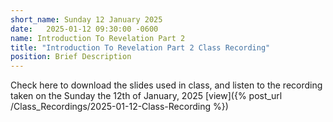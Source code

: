 ```yaml
---
short_name: Sunday 12 January 2025
date:   2025-01-12 09:30:00 -0600
name: Introduction To Revelation Part 2
title: "Introduction To Revelation Part 2 Class Recording"
position: Brief Description
---
```


Check here to download the slides used in class, and listen to the recording taken on the Sunday the 12th of January, 2025
[view]({% post_url /Class_Recordings/2025-01-12-Class-Recording %})

